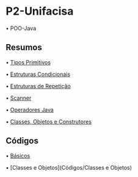 # P2-Unifacisa

• POO-Java

## Resumos

• [Tipos Primitivos](Conteúdos/ResumoTiposPrimitivos.md)

• [Estruturas Condicionais](Conteúdos/ResumoEstruturasCondicionaisJava.md)

• [Estruturas de Repetição](Conteúdos/ResumoEstruturasRepetição.md)

• [Scanner](Conteúdos/ResumoScanner.md)

• [Operadores Java](Conteúdos/ResumoOperadoresJava.md)

• [Classes, Objetos e Construtores](Conteúdos/ResumoClassesObjetosConstrutores.md)

## Códigos

• [Básicos](Códigos/Básicos)

• [Classes e Objetos](Códigos/Classes e Objetos)

